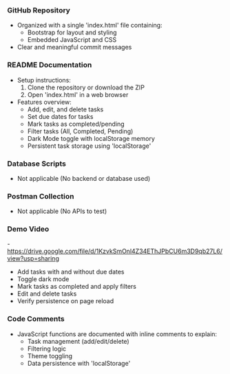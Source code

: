 ###  GitHub Repository
- Organized with a single 'index.html' file containing:
  - Bootstrap for layout and styling
  - Embedded JavaScript and CSS
- Clear and meaningful commit messages

### README Documentation
- Setup instructions:
  1. Clone the repository or download the ZIP
  2. Open 'index.html' in a web browser
- Features overview:
  - Add, edit, and delete tasks
  - Set due dates for tasks
  - Mark tasks as completed/pending
  - Filter tasks (All, Completed, Pending)
  - Dark Mode toggle with localStorage memory
  - Persistent task storage using 'localStorage'

###  Database Scripts
- Not applicable (No backend or database used)

### Postman Collection
-  Not applicable (No APIs to test)

###  Demo Video
-https://drive.google.com/file/d/1KzvkSmOnl4Z34EThJPbCU6m3D9qb27L6/view?usp=sharing
  - Add tasks with and without due dates
  - Toggle dark mode
  - Mark tasks as completed and apply filters
  - Edit and delete tasks
  - Verify persistence on page reload

###  Code Comments
- JavaScript functions are documented with inline comments to explain:
  - Task management (add/edit/delete)
  - Filtering logic
  - Theme toggling
  - Data persistence with 'localStorage'
